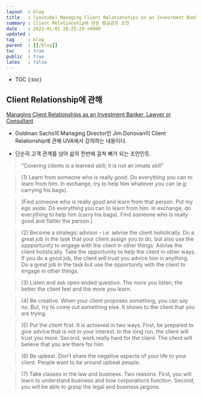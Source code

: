 ```yaml
---
layout  : blog
title   : (youtube) Managing Client Relationships as an Investment Banker, Lawyer or Consultant
summary : Client Relationship에 관한 황금같은 조언
date    : 2023-01-01 20:25:29 +0900
updated : 
tag     : blog
parent  : [[/blog]]
toc     : true
public  : true
latex   : false
---
```

* TOC
{:toc}



## Client Relationship에 관해


[Managing Client Relationships as an Investment Banker, Lawyer or Consultant](https://www.youtube.com/watch?v=z8kqCIxXTEw&ab_channel=UniversityofVirginiaSchoolofLaw)

* Goldman Sachs의 Managing Director인 Jim Donovan이 Client Relationship에 관해 UVA에서 강의하는 내용이다. 

* 단순히 고객 관계를 넘어 삶의 전반에 걸쳐 뼈가 되는 조언인듯.




> "Covering clients is a learned skill; it is not an innate skill" 

> (1) Learn from someone who is really good.
Do everything you can to learn from him. In exchange, try to help him whatever you can (e.g: carrying his bags).

> (Find someone who is really good and learn from that person. Put my ego aside. Do everything you can to learn from him. In exchange, do everything to help him (carry his bags). Find someone who is really good and flatter the person.)

> (2) Become a strategic advisor - i.e. advise the client holistically. Do a great job in the task that your client assign you to do, but also use the oppportunity to engage with the client in other things. Advise the client holistically. Take the opportunity to help the client in other ways. If you do a good job, the client will trust you advice him in anything. Do a great job in the task but use the opportunity with the client to engage in other things.

> (3) Listen and ask open ended question. 
The more you listen, the better the client feel and the more you learn.

> (4) Be creative. 
When your client proposes something, you can say no. But, try to come out something else. It shows to the client that you are trying.

> (5) Put the client first. 
It is achieved in two ways. First, be prepared to give advice that is not in your interest. In the long run, the client will trust you more. Second, work really hard for the client. The client will believe that you are there for him.

> (6) Be upbeat. 
Don’t share the negative aspects of your life to your client. People want to be around upbeat people.

> (7) Take classes in the law and business. 
Two reasons. First, you will learn to understand business and how corporations function. Second, you will be able to grasp the legal and business jargons.

